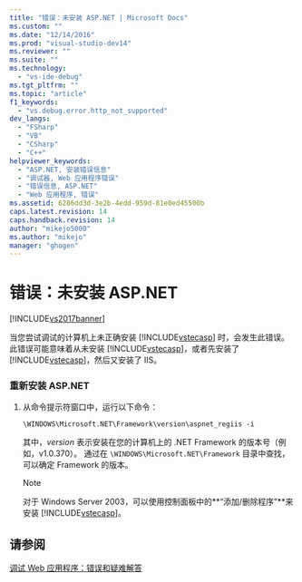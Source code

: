 ```yaml
---
title: "错误：未安装 ASP.NET | Microsoft Docs"
ms.custom: ""
ms.date: "12/14/2016"
ms.prod: "visual-studio-dev14"
ms.reviewer: ""
ms.suite: ""
ms.technology: 
  - "vs-ide-debug"
ms.tgt_pltfrm: ""
ms.topic: "article"
f1_keywords: 
  - "vs.debug.error.http_not_supported"
dev_langs: 
  - "FSharp"
  - "VB"
  - "CSharp"
  - "C++"
helpviewer_keywords: 
  - "ASP.NET, 安装错误信息"
  - "调试器, Web 应用程序错误"
  - "错误信息, ASP.NET"
  - "Web 应用程序, 错误"
ms.assetid: 6286dd3d-3e2b-4edd-959d-81e0ed45500b
caps.latest.revision: 14
caps.handback.revision: 14
author: "mikejo5000"
ms.author: "mikejo"
manager: "ghogen"
---
```

# 错误：未安装 ASP.NET
[!INCLUDE[vs2017banner](../code-quality/includes/vs2017banner.md)]

当您尝试调试的计算机上未正确安装 [!INCLUDE[vstecasp](../code-quality/includes/vstecasp_md.md)] 时，会发生此错误。  此错误可能意味着从未安装 [!INCLUDE[vstecasp](../code-quality/includes/vstecasp_md.md)]，或者先安装了 [!INCLUDE[vstecasp](../code-quality/includes/vstecasp_md.md)]，然后又安装了 IIS。  
  
### 重新安装 ASP.NET  
  
1.  从命令提示符窗口中，运行以下命令：  
  
    ```  
    \WINDOWS\Microsoft.NET\Framework\version\aspnet_regiis -i  
    ```  
  
     其中，*version* 表示安装在您的计算机上的 .NET Framework 的版本号（例如，v1.0.370）。  通过在 `\WINDOWS\Microsoft.NET\Framework` 目录中查找，可以确定 Framework 的版本。  
  
    > [!NOTE]
    >  对于 Windows Server 2003，可以使用控制面板中的**“添加\/删除程序”**来安装 [!INCLUDE[vstecasp](../code-quality/includes/vstecasp_md.md)]。  
  
## 请参阅  
 [调试 Web 应用程序：错误和疑难解答](../debugger/debugging-web-applications-errors-and-troubleshooting.md)